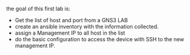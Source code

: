 the goal of this first lab is:
- Get the list of host and port from a GNS3 LAB
- create an ansible inventory with the information collected.
- assign a Management IP to all host in the list
- do the basic configuration to access the device with SSH to the new management IP.
